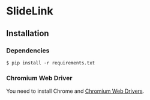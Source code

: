 # SlideLink


## Installation


### Dependencies

```shell
$ pip install -r requirements.txt
```

### Chromium Web Driver

You need to install Chrome and [Chromium Web Drivers](https://skolo.online/documents/webscrapping/#step-2-install-chromedriver).